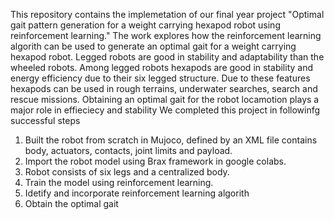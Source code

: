This repository contains the implemetation of our final year project
"Optimal gait pattern generation for a weight carrying hexapod robot using reinforcement learning."
The work explores how the reinforcement learning algorith can be used to generate an optimal gait for a weight carrying hexapod robot.
Legged robots are good in stability and adaptability than the wheeled robots.
Among legged robots hexapods are good in stability and energy efficiency due to their six legged structure. 
Due to these features hexapods can be used in rough terrains, underwater searches, search and rescue missions.
Obtaining an optimal gait for the robot locamotion plays a major role in effieciecy and stability
We completed this project in followinfg successful steps
  1. Built the robot from scratch in Mujoco, defined by an XML file contains body, actuators, contacts, joint limits and payload.
  2. Import the robot model using Brax framework in google colabs.
  3. Robot consists of six legs and a centralized body.
  4. Train the model using reinforcement learning.
  5. Idetify and incorporate reinforcement learning algorith
  6. Obtain the optimal gait
